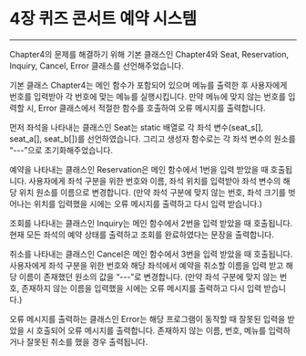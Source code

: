 # 4장 퀴즈 콘서트 예약 시스템 

---


 Chapter4의 문제를 해결하기 위해 기본 클래스인 Chapter4와 Seat, Reservation, Inquiry, Cancel, Error 클래스를 선언해주었습니다.

 기본 클래스 Chapter4는 메인 함수가 포함되어 있으며 메뉴를 출력한 후 사용자에게 번호를 입력받아 각 번호에 맞는 메뉴를 실행시킵니다. 
 만약 메뉴에 맞지 않는 번호를 입력할 시, Error 클래스에서 적절한 함수를 호출하여 오류 메시지를 출력합니다.
 
 먼저 좌석을 나타내는 클래스인 Seat는 static 배열로 각 좌석 변수(seat_s[], seat_a[], seat_b[])를 선언하였습니다. 
 그리고 생성자 함수로는 각 좌석 변수의 원소를 “---”으로 초기화해주었습니다.
 
 예약을 나타내는 클래스인 Reservation은 메인 함수에서 1번을 입력 받았을 때 호출됩니다. 
 사용자에게 좌석 구분을 위한 번호와 이름, 좌석 위치를 입력받아 좌석 변수의 해당 위치 원소를 이름으로 변경합니다. 
 (만약 좌석 구분에 맞지 않는 번호, 좌석 크기를 벗어나는 위치를 입력했을 시에는 오류 메시지를 출력하고 다시 입력 받습니다.)
 
 조회를 나타내는 클래스인 Inquiry는 메인 함수에서 2번을 입력 받았을 때 호출됩니다. 
 현재 모든 좌석의 예약 상태를 출력하고 조회를 완료하였다는 문장을 출력합니다.
 
 취소를 나타내는 클래스인 Cancel은 메인 함수에서 3번을 입력 받았을 때 호출됩니다. 
 사용자에게 좌석 구분을 위한 번호와 해당 좌석에서 예약을 취소할 이름을 입력 받고 해당 이름이 존재했던 원소의 값을 “---”로 변경합니다. 
 (만약 좌석 구분에 맞지 않는 번호, 존재하지 않는 이름을 입력했을 시에는 오류 메시지를 출력하고 다시 입력 받습니다.)
 
 오류 메시지를 출력하는 클래스인 Error는 해당 프로그램이 동작할 때 잘못된 입력을 받았을 시 호출되어 오류 메시지를 출력합니다. 
 존재하지 않는 이름, 번호, 메뉴를 입력하거나 잘못된 취소를 했을 경우 출력됩니다.
